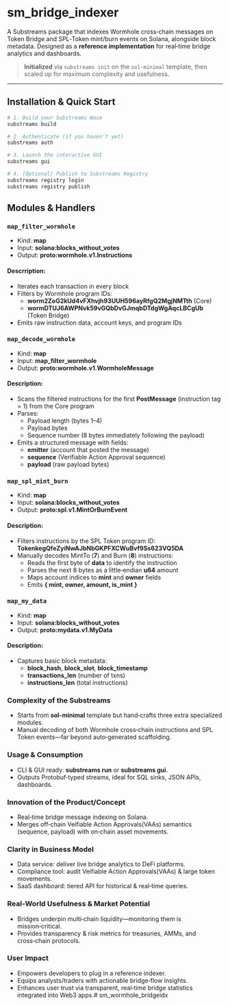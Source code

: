 # sm_bridge_indexer

A Substreams package that indexes Wormhole cross‑chain messages on Token Bridge and SPL‑Token mint/burn events on Solana, alongside block metadata. Designed as a **reference implementation** for real‑time bridge analytics and dashboards.

> **Initialized** via `substreams init` on the `sol‑minimal` template, then scaled up for maximum complexity and usefulness.

---

## Installation & Quick Start

```bash
# 1. Build your Substreams Wasm
substreams build
```

```bash
# 2. Authenticate (if you haven’t yet)
substreams auth
```

```bash
# 3. Launch the interactive GUI
substreams gui
```

```bash
# 4. (Optional) Publish to Substreams Registry
substreams registry login
substreams registry publish
```

## Modules & Handlers

### `map_filter_wormhole`

- Kind: **map**
- Input: **solana:blocks_without_votes**
- Output: **proto:wormhole.v1.Instructions**

#### Descrription:
- Iterates each transaction in every block
- Filters by Wormhole program IDs:
    - **worm2ZoG2kUd4vFXhvjh93UUH596ayRfgQ2MgjNMTth** (Core)
    - **wormDTUJ6AWPNvk59vGQbDvGJmqbDTdgWgAqcLBCgUb** (Token Bridge)
- Emits raw instruction data, account keys, and program IDs

### `map_decode_wormhole`

- Kind: **map**
- Input: **map_filter_wormhole**
- Output: **proto:wormhole.v1.WormholeMessage**

#### Description:
- Scans the filtered instructions for the first **PostMessage** (instruction tag = 1) from the Core program
- Parses:
    - Payload length (bytes 1–4)
    - Payload bytes
    - Sequence number (8 bytes immediately following the payload)
- Emits a structured message with fields:
    - **emitter** (account that posted the message)
    - **sequence** (Verifiable Action Approval sequence)
    - **payload** (raw payload bytes)

### `map_spl_mint_burn`

- Kind: **map**
- Input: **solana:blocks_without_votes**
- Output: **proto:spl.v1.MintOrBurnEvent**

#### Description:
- Filters instructions by the SPL Token program ID: **TokenkegQfeZyiNwAJbNbGKPFXCWuBvf9Ss623VQ5DA**
- Manually decodes MintTo (**7**) and Burn (**8**) instructions:
    - Reads the first byte of **data** to identify the instruction
    - Parses the next 8 bytes as a little‑endian **u64** amount
    - Maps account indices to **mint** and **owner** fields
    - Emits **{ mint, owner, amount, is_mint }**

### `map_my_data`

- Kind: **map**
- Input: **solana:blocks_without_votes**
- Output: **proto:mydata.v1.MyData**

#### Description:
- Captures basic block metadata:
    - **block_hash**, **block_slot**, **block_timestamp**
    - **transactions_len** (number of txns)
    - **instructions_len** (total instructions)


### Complexity of the Substreams
- Starts from **sol-minimal** template but hand‑crafts three extra specialized modules.
- Manual decoding of both Wormhole cross‑chain instructions and SPL Token events—far beyond auto‑generated scaffolding.

### Usage & Consumption
- CLI & GUI ready: **substreams run** or **substreams gui**.
- Outputs Protobuf‑typed streams, ideal for SQL sinks, JSON APIs, dashboards.

### Innovation of the Product/Concept
- Real‑time bridge message indexing on Solana.
- Merges off‑chain Veifiable Action Approvals(VAAs) semantics (sequence, payload) with on‑chain asset movements.

### Clarity in Business Model
- Data service: deliver live bridge analytics to DeFi platforms.
- Compliance tool: audit Veifiable Action Approvals(VAAs) & large token movements.
- SaaS dashboard: tiered API for historical & real‑time queries.

### Real‑World Usefulness & Market Potential
- Bridges underpin multi‑chain liquidity—monitoring them is mission‑critical.
- Provides transparency & risk metrics for treasuries, AMMs, and cross‑chain protocols.

### User Impact
- Empowers developers to plug in a reference indexer.
- Equips analysts/traders with actionable bridge‑flow insights.
- Enhances user trust via transparent, real‑time bridge statistics integrated into Web3 apps.# sm_wormhole_bridgeidx
